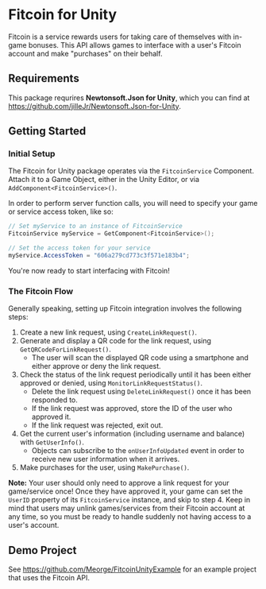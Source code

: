 # Fitcoin for Unity
Fitcoin is a service rewards users for taking care of themselves with in-game bonuses. This API allows games to interface with a user's Fitcoin account and make "purchases" on their behalf.

## Requirements
This package requrires **Newtonsoft.Json for Unity**, which you can find at https://github.com/jilleJr/Newtonsoft.Json-for-Unity.

## Getting Started
### Initial Setup
The Fitcoin for Unity package operates via the `FitcoinService` Component. Attach it to a Game Object, either in the Unity Editor, or via `AddComponent<FitcoinService>()`.

In order to perform server function calls, you will need to specify your game or service access token, like so:

```cs
// Set myService to an instance of FitcoinService
FitcoinService myService = GetComponent<FitcoinService>();

// Set the access token for your service
myService.AccessToken = "606a279cd773c3f571e183b4";
```

You're now ready to start interfacing with Fitcoin!

### The Fitcoin Flow
Generally speaking, setting up Fitcoin integration involves the following steps:

1. Create a new link request, using `CreateLinkRequest()`.
2. Generate and display a QR code for the link request, using `GetQRCodeForLinkRequest()`.
    - The user will scan the displayed QR code using a smartphone and either approve or deny the link request.
3. Check the status of the link request periodically until it has been either approved or denied, using `MonitorLinkRequestStatus()`.
    - Delete the link request using `DeleteLinkRequest()` once it has been responded to.
    - If the link request was approved, store the ID of the user who approved it.
    - If the link request was rejected, exit out.
4. Get the current user's information (including username and balance) with `GetUserInfo()`.
    - Objects can subscribe to the `onUserInfoUpdated` event in order to receive new user information when it arrives.
5. Make purchases for the user, using `MakePurchase()`.

**Note:** Your user should only need to approve a link request for your game/service once! Once they have approved it, your game can set the `UserID` property of its `FitcoinService` instance, and skip to step 4. Keep in mind that users may unlink games/services from their Fitcoin account at any time, so you must be ready to handle suddenly not having access to a user's account.

## Demo Project
See https://github.com/Meorge/FitcoinUnityExample for an example project that uses the Fitcoin API.